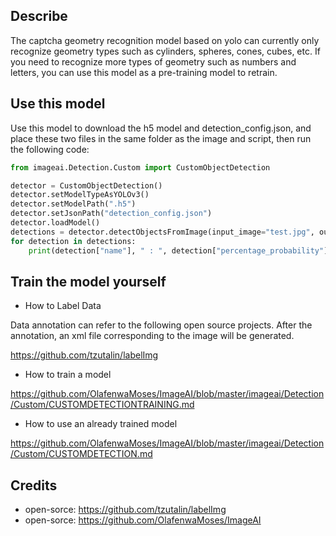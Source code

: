 
## Describe

The captcha geometry recognition model based on yolo can currently only recognize geometry types such as cylinders, spheres, cones, cubes, etc. If you need to recognize more types of geometry such as numbers and letters, you can use this model as a pre-training model to retrain.

## Use this model

Use this model to download the h5 model and detection_config.json, and place these two files in the same folder as the image and script, then run the following code:

```python
from imageai.Detection.Custom import CustomObjectDetection

detector = CustomObjectDetection()
detector.setModelTypeAsYOLOv3()
detector.setModelPath(".h5")
detector.setJsonPath("detection_config.json")
detector.loadModel()
detections = detector.detectObjectsFromImage(input_image="test.jpg", output_image_path="output.jpg")
for detection in detections:
    print(detection["name"], " : ", detection["percentage_probability"], " : ", detection["box_points"])
```

## Train the model yourself

- How to Label Data

Data annotation can refer to the following open source projects. After the annotation, an xml file corresponding to the image will be generated.

https://github.com/tzutalin/labelImg

- How to train a model

https://github.com/OlafenwaMoses/ImageAI/blob/master/imageai/Detection/Custom/CUSTOMDETECTIONTRAINING.md

- How to use an already trained model

https://github.com/OlafenwaMoses/ImageAI/blob/master/imageai/Detection/Custom/CUSTOMDETECTION.md

## Credits

- open-sorce: https://github.com/tzutalin/labelImg
- open-sorce: https://github.com/OlafenwaMoses/ImageAI
